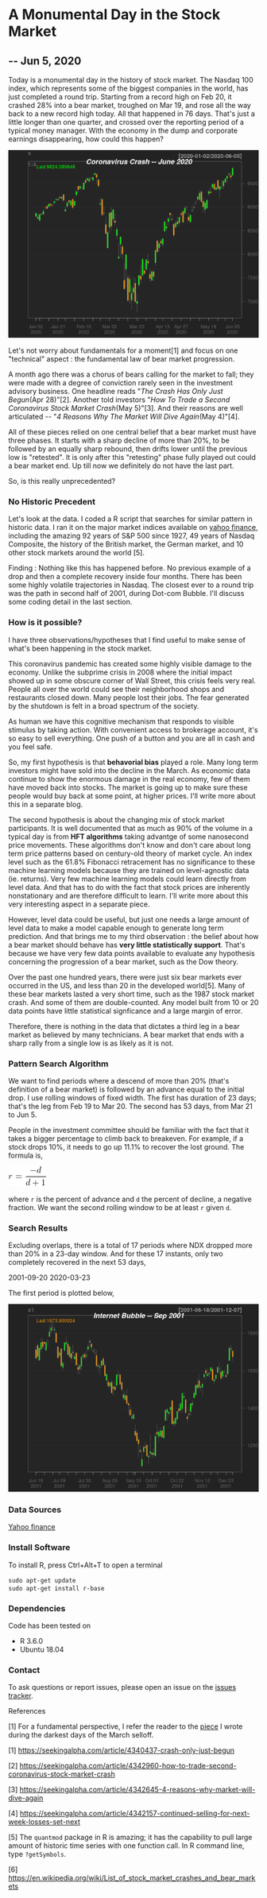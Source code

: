 # A Monumental Day in the Stock Market
## -- Jun 5, 2020

Today is a monumental day in the history of stock market. The Nasdaq 100 index, which represents some of the biggest companies in the world, has just completed a round trip. Starting from a record high on Feb 20, it crashed 28% into a bear market, troughed on Mar 19, and rose all the way back to a new record high today. All that happened in 76 days. That's just a little longer than one quarter, and crossed over the reporting period of a typical money manager. With the economy in the dump and corporate earnings disappearing, how could this happen?

![Fig1](plots/NDX_jun2020.png)

Let's not worry about fundamentals for a moment[1] and focus on one "technical" aspect : the fundamental law of bear market progression.

A month ago there was a chorus of bears calling for the market to fall; they were made with a degree of conviction rarely seen in the investment advisory business. One headline reads "_The Crash Has Only Just Begun_(Apr 28)"[2]. Another told investors "_How To Trade a Second Coronavirus Stock Market Crash_(May 5)"[3]. And their reasons are well articulated -- "_4 Reasons Why The Market Will Dive Again_(May 4)"[4]. 

All of these pieces relied on one central belief that a bear market must have three phases. It starts with a sharp decline of more than 20%, to be followed by an equally sharp rebound, then drifts lower until the previous low is "retested". It is only after this "retesting" phase fully played out could a bear market end. Up till now we definitely do not have the last part.

So, is this really unprecedented? 

### No Historic Precedent

Let's look at the data. I coded a R script that searches for similar pattern in historic data. I ran it on the major market indices available on [yahoo finance](https://finance.yahoo.com/), including the amazing 92 years of S&P 500 since 1927, 49 years of Nasdaq Composite, the history of the British market, the German market, and 10 other stock markets around the world [5]. 

Finding : Nothing like this has happened before. No previous example of a drop and then a complete recovery inside four months. There has been some highly volatile trajectories in Nasdaq. The closest ever to a round trip was the path in second half of 2001, during Dot-com Bubble. I'll discuss some coding detail in the last section.

### How is it possible?

I have three observations/hypotheses that I find useful to make sense of what's been happening in the stock market. 

This coronavirus pandemic has created some highly visible damage to the economy. Unlike the subprime crisis in 2008 where the initial impact showed up in some obscure corner of Wall Street, this crisis feels very real. People all over the world could see their neighborhood shops and restaurants closed down. Many people lost their jobs. The fear generated by the shutdown is felt in a broad spectrum of the society. 

As human we have this cognitive mechanism that responds to visible stimulus by taking action. With convenient access to brokerage account, it's so easy to sell everything. One push of a button and you are all in cash and you feel safe. 

So, my first hypothesis is that __behavorial bias__ played a role. Many long term investors might have sold into the decline in the March. As economic data continue to show the enormous damage in the real economy, few of them have moved back into stocks. The market is going up to make sure these people would buy back at some point, at higher prices. I'll write more about this in a separate blog.

The second hypothesis is about the changing mix of stock market participants. It is well documented that as much as 90% of the volume in a typical day is from __HFT algorithms__ taking advantge of some nanosecond price movements. These algorithms don't know and don't care about long term price patterns based on century-old theory of market cycle. An index level such as the 61.8% Fibonacci retracement has no significance to these machine learning models because they are trained on level-agnostic data (ie. returns). Very few machine learning models could learn directly from level data.  And that has to do with the fact that stock prices are inherently nonstationary and are therefore difficult to learn. I'll write more about this very interesting aspect in a separate piece.

However, level data could be useful, but just one needs a large amount of level data to make a model capable enough to generate long term prediction. And that brings me to my third observation : the belief about how a bear market should behave has __very little statistically support__. That's because we have very few data points available to evaluate any hypothesis concerning the progression of a bear market, such as the Dow theory. 

Over the past one hundred years, there were just six bear markets ever occurred in the US, and less than 20 in the developed world[5]. Many of these bear markets lasted a very short time, such as the 1987 stock market crash. And some of them are double-counted. Any model built from 10 or 20 data points have little statistical signficance and a large margin of error. 

Therefore, there is nothing in the data that dictates a third leg in a bear market as believed by many technicians. A bear market that ends with a sharp rally from a single low is as likely as it is not.


### Pattern Search Algorithm
We want to find periods where a descend of more than 20% (that's definition of a bear market) is followed by an advance equal to the initial drop. I use rolling windows of fixed width. The first has duration of 23 days; that's the leg from Feb 19 to Mar 20. The second has 53 days, from Mar 21 to Jun 5. 

People in the investment committee should be familiar with the fact that it takes a bigger percentage to climb back to breakeven. For example, if a stock drops 10%, it needs to go up 11.1% to recover the lost ground. The formula is,

![breakeven_formual](Img/breakeven_formula.gif)

where `r` is the percent of advance and `d` the percent of decline, a negative fraction. We want the second rolling window to be at least `r` given `d`.

### Search Results
Excluding overlaps, there is a total of 17 periods where NDX dropped more than 20% in a 23-day window. And for these 17 instants, only two completely recovered in the next 53 days,

2001-09-20
2020-03-23

The first period is plotted below,

![Fig2](plots/NDX_sep2001.png)

 
### Data Sources
[Yahoo finance](https://finance.yahoo.com/)

### Install Software
To install R, press Ctrl+Alt+T to open a terminal

    sudo apt-get update 
    sudo apt-get install r-base

### Dependencies
Code has been tested on 
* R 3.6.0
* Ubuntu 18.04 


### Contact
To ask questions or report issues, please open an issue on the [issues tracker](https://github.com/htso/Monumental_Day/issues).


References

[1] For a fundamental perspective, I refer the reader to the [piece](https://github.com/htso/bear_market) I wrote during the darkest days of the March selloff.

[1] https://seekingalpha.com/article/4340437-crash-only-just-begun

[2] https://seekingalpha.com/article/4342960-how-to-trade-second-coronavirus-stock-market-crash

[3] https://seekingalpha.com/article/4342645-4-reasons-why-market-will-dive-again

[4] https://seekingalpha.com/article/4342157-continued-selling-for-next-week-losses-set-next

[5] The `quantmod` package in R is amazing; it has the capability to pull large amount of historic time series with one function call. In R command line, type `?getSymbols`.

[6] https://en.wikipedia.org/wiki/List_of_stock_market_crashes_and_bear_markets



